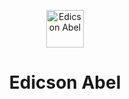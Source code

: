 <p align="center">
  <a href="https://edicsonabel.com">
    <img alt="Edicson Abel" src="https://www.gatsbyjs.com/Gatsby-Monogram.svg" width="60" />
  </a>
</p>
<h1 align="center">
    Edicson Abel
</h1>